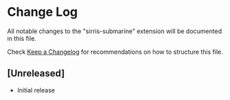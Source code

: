 # Change Log

All notable changes to the "sirris-submarine" extension will be documented in this file.

Check [Keep a Changelog](http://keepachangelog.com/) for recommendations on how to structure this file.

## [Unreleased]

- Initial release

